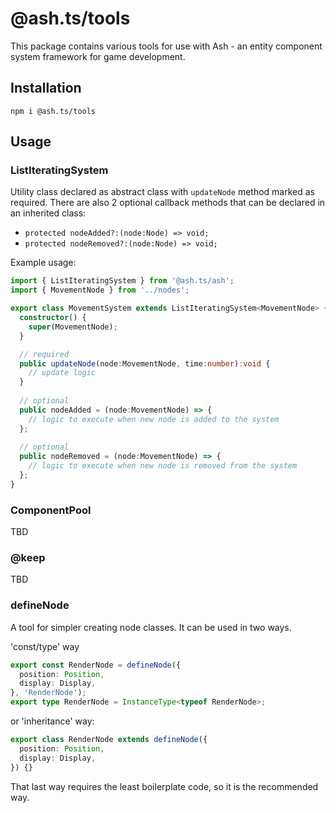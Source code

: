 # @ash.ts/tools

This package contains various tools for use with Ash - an entity component 
system framework for game development.

## Installation

`npm i @ash.ts/tools`

## Usage

### ListIteratingSystem

Utility class declared as abstract class with `updateNode` method marked as required. There are also 2 optional callback
methods that can be declared in an inherited class:
- `protected nodeAdded?:(node:Node) => void;`
- `protected nodeRemoved?:(node:Node) => void;`

Example usage:

```typescript
import { ListIteratingSystem } from '@ash.ts/ash';
import { MovementNode } from '../nodes';

export class MovementSystem extends ListIteratingSystem<MovementNode> {
  constructor() {
    super(MovementNode);
  }

  // required
  public updateNode(node:MovementNode, time:number):void {
    // update logic
  }
  
  // optional
  public nodeAdded = (node:MovementNode) => {
    // logic to execute when new node is added to the system
  };
  
  // optional
  public nodeRemoved = (node:MovementNode) => {
    // logic to execute when new node is removed from the system
  };
}

```

### ComponentPool
TBD

### @keep
TBD

### defineNode
A tool for simpler creating node classes.
It can be used in two ways. 

'const/type' way

```typescript
export const RenderNode = defineNode({ 
  position: Position, 
  display: Display,
}, 'RenderNode');
export type RenderNode = InstanceType<typeof RenderNode>;
```

or 'inheritance' way: 

```typescript
export class RenderNode extends defineNode({ 
  position: Position, 
  display: Display, 
}) {}
```

That last way requires the least boilerplate code, so it is the recommended way. 
